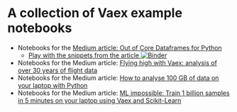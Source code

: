 # A collection of Vaex example notebooks


* Notebooks for the [Medium article: Out of Core Dataframes for Python](https://towardsdatascience.com/vaex-out-of-core-dataframes-for-python-and-fast-visualization-12c102db044a)
   * [Play with the snippets from the article ![Binder](https://mybinder.org/badge_logo.svg)](https://mybinder.org/v2/gh/vaexio/vaex-mybinder/master?filepath=medium-out-of-core%2Farticle_snippets.ipynb)
* Notebooks for the Medium article: [Flying high with Vaex: analysis of over 30 years of flight data](https://towardsdatascience.com/https-medium-com-jovan-veljanoski-flying-high-with-vaex-analysis-of-over-30-years-of-flight-data-in-python-b224825a6d56)
* Notebooks for the Medium article: [How to analyse 100 GB of data on your laptop with Python](https://towardsdatascience.com/how-to-analyse-100s-of-gbs-of-data-on-your-laptop-with-python-f83363dda94)
* Notebooks for the Medium article: [ML impossible: Train 1 billion samples in 5 minutes on your laptop using Vaex and Scikit-Learn](https://towardsdatascience.com/ml-impossible-train-a-1-billion-sample-model-in-20-minutes-with-vaex-and-scikit-learn-on-your-9e2968e6f385)
